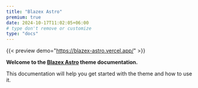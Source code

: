 ```yaml
---
title: "Blazex Astro"
premium: true
date: 2024-10-17T11:02:05+06:00
# type don't remove or customize
type: "docs"
---
```


{{< preview demo="https://blazex-astro.vercel.app/" >}}

**Welcome to the [Blazex Astro](https://themefisher.com/products/blazex-astro/) theme documentation.**

This documentation will help you get started with the theme and how to use it.
